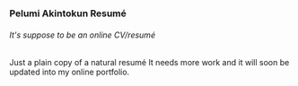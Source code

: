 ### Pelumi Akintokun Resumé
###### It's suppose to be an online CV/resumé
Just a plain copy of a natural resumé
It needs more work and it will soon be updated into my online portfolio.
